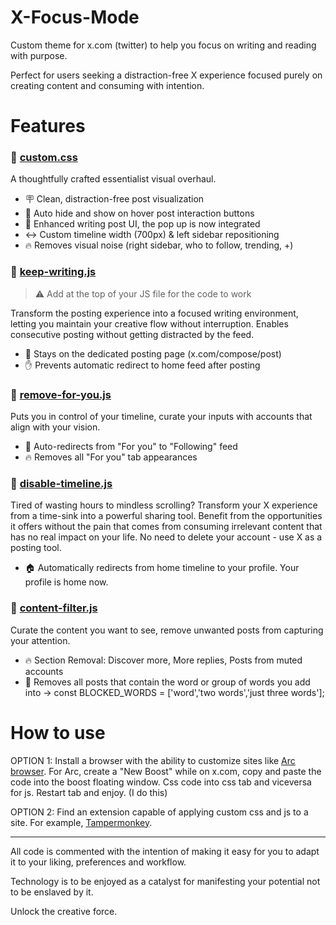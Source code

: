 # X-Focus-Mode
Custom theme for x.com (twitter) to help you focus on writing and reading with purpose.

Perfect for users seeking a distraction-free X experience focused purely on creating content and consuming with intention.

# Features
### 📄 [custom.css](https://github.com/odysmus/X-Focus-Mode/blob/main/custom.css)
A thoughtfully crafted essentialist visual overhaul.
- 🪧 Clean, distraction-free post visualization
- 🥷 Auto hide and show on hover post interaction buttons
- 📝 Enhanced writing post UI, the pop up is now integrated
- ↔️ Custom timeline width (700px) & left sidebar repositioning
- 🔥 Removes visual noise (right sidebar, who to follow, trending, +)

### 📄 [keep-writing.js](https://github.com/odysmus/X-Focus-Mode/blob/main/keep-writing.js)
> ⚠️ Add at the top of your JS file for the code to work

Transform the posting experience into a focused writing environment, letting you maintain your creative flow without interruption. Enables consecutive posting without getting distracted by the feed.
- 📍 Stays on the dedicated posting page (x.com/compose/post)
- ✋ Prevents automatic redirect to home feed after posting

### 📄 [remove-for-you.js](https://github.com/odysmus/X-Focus-Mode/blob/main/remove-for-you.js)
Puts you in control of your timeline, curate your inputs with accounts that align with your vision.
- 🔄 Auto-redirects from "For you" to "Following" feed
- 🔥 Removes all "For you" tab appearances

### 📄 [disable-timeline.js](https://github.com/odysmus/X-Focus-Mode/blob/main/disable-timeline.js)
Tired of wasting hours to mindless scrolling? Transform your X experience from a time-sink into a powerful sharing tool. Benefit from the opportunities it offers without the pain that comes from consuming irrelevant content that has no real impact on your life. No need to delete your account - use X as a posting tool.
- 🏠 Automatically redirects from home timeline to your profile. Your profile is home now.

### 📄 [content-filter.js](https://github.com/odysmus/X-Focus-Mode/blob/main/content-filter.js)
Curate the content you want to see, remove unwanted posts from capturing your attention.
- 🔥 Section Removal: Discover more, More replies, Posts from muted accounts
- 🎯 Removes all posts that contain the word or group of words you add into → const BLOCKED_WORDS = ['word','two words','just three words'];

# How to use
OPTION 1: Install a browser with the ability to customize sites like [Arc browser](https://arc.net/). For Arc, create a "New Boost" while on x.com, copy and paste the code into the boost floating window. Css code into css tab and viceversa for js. Restart tab and enjoy. (I do this)

OPTION 2: Find an extension capable of applying custom css and js to a site. For example, [Tampermonkey](https://chromewebstore.google.com/detail/tampermonkey/dhdgffkkebhmkfjojejmpbldmpobfkfo?hl=en-US).

---

All code is commented with the intention of making it easy for you to adapt it to your liking, preferences and workflow.

Technology is to be enjoyed as a catalyst for manifesting your potential not to be enslaved by it.

Unlock the creative force.



